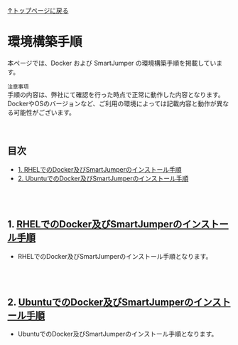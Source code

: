 [↑トップページに戻る](./README.md)
<br>
# 環境構築手順

本ページでは、Docker および SmartJumper の環境構築手順を掲載しています。

`注意事項`  
手順の内容は、弊社にて確認を行った時点で正常に動作した内容となります。  
DockerやOSのバージョンなど、ご利用の環境によっては記載内容と動作が異なる可能性がございます。  

<br>

## 目次
- [1. RHELでのDocker及びSmartJumperのインストール手順](https://github.com/smartjumper/smartjumper-tech-info/blob/main/environment_construction.md#1-rhel%E3%81%A7%E3%81%AEdocker%E5%8F%8A%E3%81%B3smartjumper%E3%81%AE%E3%82%A4%E3%83%B3%E3%82%B9%E3%83%88%E3%83%BC%E3%83%AB%E3%81%A8%E8%A8%AD%E5%AE%9A%E6%89%8B%E9%A0%86
)
- [2. UbuntuでのDocker及びSmartJumperのインストール手順](https://github.com/smartjumper/smartjumper-tech-info/blob/main/environment_construction.md#2-ubuntu%E3%81%A7%E3%81%AEdocker%E5%8F%8A%E3%81%B3smartjumper%E3%81%AE%E3%82%A4%E3%83%B3%E3%82%B9%E3%83%88%E3%83%BC%E3%83%AB%E3%81%A8%E8%A8%AD%E5%AE%9A%E6%89%8B%E9%A0%86)

<br>
<br>

## 1. [RHELでのDocker及びSmartJumperのインストール手順](./contents/docker_jumper_install_rhel94.md)

* RHELでのDocker及びSmartJumperのインストール手順となります。

<br>
<br>

## 2. [UbuntuでのDocker及びSmartJumperのインストール手順](./contents/docker_jumper_install_ubuntu2404.md)

* UbuntuでのDocker及びSmartJumperのインストール手順となります。
